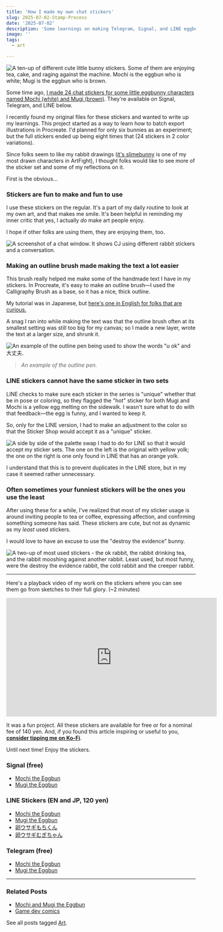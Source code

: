 ```yaml
---
title: 'How I made my own chat stickers'
slug: 2025-07-02-Stamp-Process
date: '2025-07-02'
description: 'Some learnings on making Telegram, Signal, and LINE eggbunny stickers.'
image: ''
tags:
  - art

---
```


![A ten-up of different cute little bunny stickers. Some of them are enjoying tea, cake, and raging against the machine. Mochi is the eggbun who is white; Mugi is the eggbun who is brown.](eggbun-full.png)

Some time ago, [I made 24 chat stickers for some little eggbunny characters named Mochi (white) and Mugi (brown)](/blog/posts/2023-05-21-Mochi-the-Eggbun/). They're available on Signal, Telegram, and LINE below.

I recently found my original files for these stickers and wanted to write up my learnings. This project started as a way to learn how to batch export illustrations in Procreate. I'd planned for only six bunnies as an experiment; but the full stickers ended up being eight times that (24 stickers in 2 color variations).

Since folks seem to like my rabbit drawings ([it's slimebunny](https://artfight.net/character/5332934.its-slimebunny) is one of my most drawn characters in ArtFight), I thought folks would like to see more of the sticker set and some of my reflections on it.

First is the obvious...

### Stickers are fun to make and fun to use

I use these stickers on the regular. It's a part of my daily routine to look at my own art, and that makes me smile. It's been helpful in reminding my inner critic that yes, I actually *do* make art people enjoy.

I hope if other folks are using them, they are enjoying them, too.

![A screenshot of a chat window. It shows CJ using different rabbit stickers and a conversation.](eggbun-screenshot.png)

### Making an outline brush made making the text a lot easier

This brush really helped me make some of the handmade text I have in my stickers. In Procreate, it's easy to make an outline brush—I used the Calligraphy Brush as a base, so it has a nice, thick outline.

My tutorial was in Japanese, but [here's one in English for folks that are curious.](https://youtube.com/shorts/YcRi3r0yYTM?si=-yeywqM3B4MMbKMg)

A snag I ran into while making the text was that the outline brush often at its smallest setting was still too big for my canvas; so I made a new layer, wrote the text at a larger size, and shrunk it.

![An example of the outline pen being used to show the words "u ok" and 大丈夫.](outline-pen.png)

> *An example of the outline pen.*

### LINE stickers cannot have the same sticker in two sets

LINE checks to make sure each sticker in the series is "unique" whether that be in pose or coloring, so they flagged the "hot" sticker for both Mugi and Mochi is a yellow egg melting on the sidewalk. I wasn't sure what to do with that feedback—the egg is funny, and I wanted to keep it.

So, only for the LINE version, I had to make an adjustment to the color so that the Sticker Shop would accept it as a "unique" sticker.

![A side by side of the palette swap I had to do for LINE so that it would accept my sticker sets. The one on the left is the original with yellow yolk; the one on the right is one only found in LINE that has an orange yolk.](palette-swap.png)

I understand that this is to prevent duplicates in the LINE store, but in my case it seemed rather unnecessary.

### Often sometimes your funniest stickers will be the ones you use the least

After using these for a while, I've realized that most of my sticker usage is around inviting people to tea or coffee, expressing affection, and confirming something someone has said. These stickers are cute, but not as dynamic as my *least* used stickers.

I would love to have an excuse to use the "destroy the evidence" bunny.

![A two-up of most used stickers - the ok rabbit, the rabbit drinking tea, and the rabbit mooshing against another rabbit. Least used, but most funny, were the destroy the evidence rabbit, the cold rabbit and the creeper rabbit.](frequency.png)

---

Here's a playback video of my work on the stickers where you can see them go from sketches to their full glory. (~2 minutes)

<iframe width="560" height="315" src="https://www.youtube.com/embed/2O4c0Qqkibw?si=fB5OCdgyLKX3uPev" title="YouTube video player" frameborder="0" allow="accelerometer; autoplay; clipboard-write; encrypted-media; gyroscope; picture-in-picture; web-share" referrerpolicy="strict-origin-when-cross-origin" allowfullscreen></iframe>

It was a fun project. All these stickers are available for free or for a nominal fee of 140 yen. And, if you found this article inspiring or useful to you, [**consider tipping me on Ko-Fi**](https://ko-fi.com/illuminesce).

Until next time! Enjoy the stickers.

### Signal (free)

- [Mochi the Eggbun](https://signal.art/addstickers/#pack_id=37538c972d358bcef121055c3dce7a19&pack_key=8fc47d2935699af34780c1d6f6c82cd51475327e650b19837e90e8671db60978)
- [Mugi the Eggbun](https://signal.art/addstickers/#pack_id=627075ba7361a104dc256c8a69cbf686&pack_key=0a0d558584bfa42176edd3e1b6dbdc8e0b50c18aae4aad6c07cdcc3ab56e1302)

### LINE Stickers (EN and JP, 120 yen)

- [Mochi the Eggbun](https://store.line.me/stickershop/product/23204797/en?utm_source=gnsh_stickerDetail)
- [Mugi the Eggbun](https://store.line.me/stickershop/product/23215688/en?utm_source=gnsh_stickerDetail)
- [卵ウサギもちくん](https://store.line.me/stickershop/product/23213003/ja?utm_source=gnsh_stickerDetail)
- [卵ウサギむぎちゃん](https://store.line.me/stickershop/product/23213004/ja?utm_source=gnsh_stickerDetail)

### Telegram (free)

- [Mochi the Eggbun](https://t.me/addstickers/MochiTheEggbun)
- [Mugi the Eggbun](https://t.me/addstickers/MugiTheEggbun)

---

### Related Posts

- [Mochi and Mugi the Eggbun](/blog/posts/2023-05-21-Mochi-the-Eggbun/)
- [Game dev comics](/blog/posts/2023-12-13-Game-Dev-Comics/)

See all posts tagged [Art](/tags/art/).

